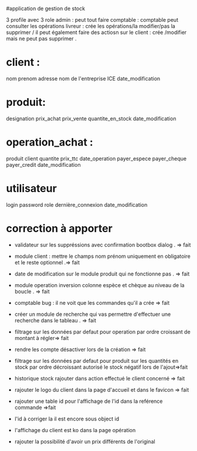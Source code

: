 #application de gestion de stock

3 profile avec 3 role
admin : peut tout faire
comptable : comptable peut consulter les opérations
livreur : crée les opérations/la modifier/pas la supprimer /
il peut également faire des actiosn sur le client  : crée /modifier mais ne peut pas supprimer .

# client :
nom 
prenom
adresse
nom de l'entreprise
ICE 
date_modification
# produit:
designation
prix_achat
prix_vente
quantite_en_stock
date_modification

# operation_achat :
produit
client
quantite
prix_ttc
date_operation
payer_espece
payer_cheque
payer_credit
date_modification

# utilisateur

login
password
role
dernière_connexion
date_modification



# correction à apporter

- validateur sur les suppréssions avec confirmation bootbox dialog . => fait
- module client : mettre le champs nom prénom uniquement en obligatoire et le reste optionnel .=> fait
- date de modification sur le module produit qui ne fonctionne pas . => fait
- module operation inversion colonne espèce et chèque au niveau de la boucle . => fait
- comptable bug : il ne voit que les commandes qu'il a crée => fait
- créer un module de recherche qui vas permettre d'effectuer une recherche dans le tableau . => fait
- filtrage sur les données par defaut pour operation par ordre croissant de montant à régler=> fait
- rendre les compte désactiver lors de la création => fait
- filtrage sur les données par defaut pour produit sur les quantités en stock par ordre décroissant autorisé le stock négatif lors de l'ajout=>fait
- historique stock rajouter dans action effectué le client concerné => fait
- rajouter le logo du client dans la page d'accueil et dans le favicon => fait
- rajouter une table id pour l'affichage de l'id dans la reférence commande  =>fait

- l'id à corriger la il est encore sous object id 
- l'affichage du client est ko dans la page opération
- rajouter la possibilité d'avoir un prix différents de l'original

